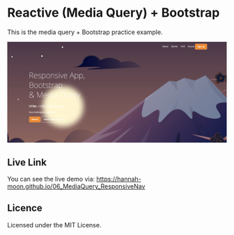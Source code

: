 # Reactive (Media Query) + Bootstrap
This is the media query + Bootstrap practice example. 

![Full Screen Reactive App](FullScreenView.png)


## Live Link
You can see the live demo via: https://hannah-moon.github.io/06_MediaQuery_ResponsiveNav


## Licence
Licensed under the MIT License.
